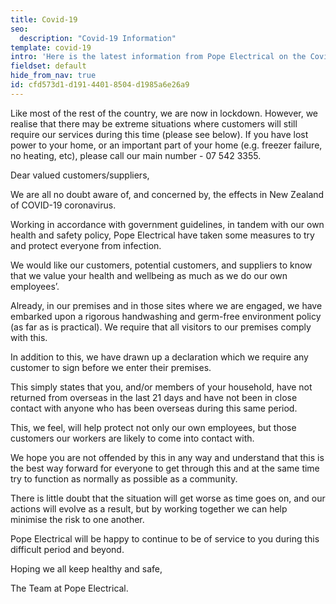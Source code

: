 ```yaml
---
title: Covid-19
seo:
  description: "Covid-19 Information"
template: covid-19
intro: 'Here is the latest information from Pope Electrical on the Covid-19 outbreak.'
fieldset: default
hide_from_nav: true
id: cfd573d1-d191-4401-8504-d1985a6e26a9
---
```

Like most of the rest of the country, we are now in lockdown.
However, we realise that there may be extreme situations where customers will still require our services during this time (please see below).  If you have lost power to your home, or an important part of your home (e.g. freezer failure, no heating, etc), please call our main number -  07 542 3355.

Dear valued customers/suppliers,

We are all no doubt aware of, and concerned by, the effects in New Zealand of COVID-19 coronavirus.

Working in accordance with government guidelines, in tandem with our own health and safety policy, Pope Electrical have taken some measures to try and protect everyone from infection.

We would like our customers, potential customers, and suppliers to know that we value your health and wellbeing as much as we do our own employees’. 

Already, in our premises and in those sites where we are engaged, we have embarked upon a rigorous handwashing and germ-free environment policy (as far as is practical). We require that all visitors to our premises comply with this.

 In addition to this, we have drawn up a declaration which we require any customer to sign before we enter their premises. 

This simply states that you, and/or members of your household, have not returned from overseas in the last 21 days and have not been in close contact with anyone who has been overseas during this same period.  

This, we feel, will help protect not only our own employees, but those customers our workers are likely to come into contact with. 

We hope you are not offended by this in any way and understand that this is the best way forward for everyone to get through this and at the same time try to function as normally as possible as a community.

There is little doubt that the situation will get worse as time goes on, and our actions will evolve as a result, but by working together we can help minimise the risk to one another.

Pope Electrical will be happy to continue to be of service to you during this difficult period and beyond.

Hoping we all keep healthy and safe,

The Team at Pope Electrical.